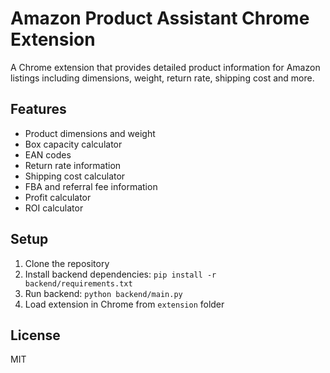 # Amazon Product Assistant Chrome Extension

A Chrome extension that provides detailed product information for Amazon listings including dimensions, weight, return rate, shipping cost and more.

## Features
- Product dimensions and weight
- Box capacity calculator
- EAN codes
- Return rate information
- Shipping cost calculator
- FBA and referral fee information
- Profit calculator
- ROI calculator

## Setup
1. Clone the repository
2. Install backend dependencies: `pip install -r backend/requirements.txt`
3. Run backend: `python backend/main.py`
4. Load extension in Chrome from `extension` folder

## License
MIT
